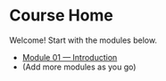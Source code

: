 # Course Home

Welcome! Start with the modules below.

- [Module 01 — Introduction](../modules/01-introduction.md)
- (Add more modules as you go)
